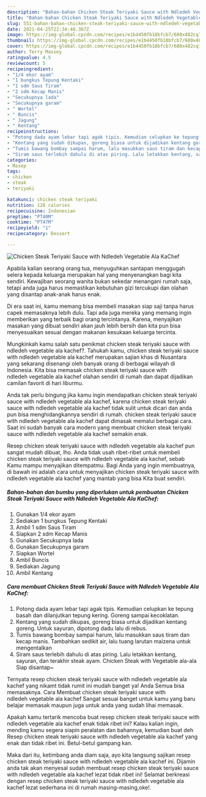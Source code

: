 ```yaml
---
description: "Bahan-bahan Chicken Steak Teriyaki Sauce with Ndledeh Vegetable Ala KaChef yang enak Untuk Jualan"
title: "Bahan-bahan Chicken Steak Teriyaki Sauce with Ndledeh Vegetable Ala KaChef yang enak Untuk Jualan"
slug: 551-bahan-bahan-chicken-steak-teriyaki-sauce-with-ndledeh-vegetable-ala-kachef-yang-enak-untuk-jualan
date: 2021-04-25T22:34:48.367Z
image: https://img-global.cpcdn.com/recipes/e1b4450fb18bfcb7/680x482cq70/chicken-steak-teriyaki-sauce-with-ndledeh-vegetable-ala-kachef-foto-resep-utama.jpg
thumbnail: https://img-global.cpcdn.com/recipes/e1b4450fb18bfcb7/680x482cq70/chicken-steak-teriyaki-sauce-with-ndledeh-vegetable-ala-kachef-foto-resep-utama.jpg
cover: https://img-global.cpcdn.com/recipes/e1b4450fb18bfcb7/680x482cq70/chicken-steak-teriyaki-sauce-with-ndledeh-vegetable-ala-kachef-foto-resep-utama.jpg
author: Terry Massey
ratingvalue: 4.5
reviewcount: 5
recipeingredient:
- "1/4 ekor ayam"
- "1 bungkus Tepung Kentaki"
- "1 sdm Saus Tiram"
- "2 sdm Kecap Manis"
- "Secukupnya lada"
- "Secukupnya garam"
- " Wortel"
- " Buncis"
- " Jagung"
- " Kentang"
recipeinstructions:
- "Potong dada ayam lebar tapi agak tipis. Kemudian celupkan ke tepung basah dan dilanjutkan tepung kering. Goreng sampai kecoklatan."
- "Kentang yang sudah dikupas, goreng biasa untuk dijadikan kentang goreng. Untuk sayuran, dipotong dadu lalu di rebus."
- "Tumis bawang bombay sampai harum, lalu masukkan saus tiram dan kecap manis. Tambahkan sedikit air, lalu tuang larutan maizena untuk mengentalkan"
- "Siram saus terlebih dahulu di atas piring. Lalu letakkan kentang, sayuran, dan terakhir steak ayam. Chicken Steak with Vegetable ala-ala Siap disantap~"
categories:
- Resep
tags:
- chicken
- steak
- teriyaki

katakunci: chicken steak teriyaki 
nutrition: 128 calories
recipecuisine: Indonesian
preptime: "PT40M"
cooktime: "PT47M"
recipeyield: "1"
recipecategory: Dessert

---
```



![Chicken Steak Teriyaki Sauce with Ndledeh Vegetable Ala KaChef](https://img-global.cpcdn.com/recipes/e1b4450fb18bfcb7/680x482cq70/chicken-steak-teriyaki-sauce-with-ndledeh-vegetable-ala-kachef-foto-resep-utama.jpg)

Apabila kalian seorang orang tua, menyuguhkan santapan menggugah selera kepada keluarga merupakan hal yang menyenangkan bagi kita sendiri. Kewajiban seorang  wanita bukan sekedar menangani rumah saja, tetapi anda juga harus memastikan kebutuhan gizi tercukupi dan olahan yang disantap anak-anak harus enak.

Di era  saat ini, kamu memang bisa membeli masakan siap saji tanpa harus capek memasaknya lebih dulu. Tapi ada juga mereka yang memang ingin memberikan yang terbaik bagi orang tercintanya. Karena, menyajikan masakan yang dibuat sendiri akan jauh lebih bersih dan kita pun bisa menyesuaikan sesuai dengan makanan kesukaan keluarga tercinta. 



Mungkinkah kamu salah satu penikmat chicken steak teriyaki sauce with ndledeh vegetable ala kachef?. Tahukah kamu, chicken steak teriyaki sauce with ndledeh vegetable ala kachef merupakan sajian khas di Nusantara yang sekarang disenangi oleh banyak orang di berbagai wilayah di Indonesia. Kita bisa memasak chicken steak teriyaki sauce with ndledeh vegetable ala kachef olahan sendiri di rumah dan dapat dijadikan camilan favorit di hari liburmu.

Anda tak perlu bingung jika kamu ingin mendapatkan chicken steak teriyaki sauce with ndledeh vegetable ala kachef, karena chicken steak teriyaki sauce with ndledeh vegetable ala kachef tidak sulit untuk dicari dan anda pun bisa menghidangkannya sendiri di rumah. chicken steak teriyaki sauce with ndledeh vegetable ala kachef dapat dimasak memalui berbagai cara. Saat ini sudah banyak cara modern yang membuat chicken steak teriyaki sauce with ndledeh vegetable ala kachef semakin enak.

Resep chicken steak teriyaki sauce with ndledeh vegetable ala kachef pun sangat mudah dibuat, lho. Anda tidak usah ribet-ribet untuk membeli chicken steak teriyaki sauce with ndledeh vegetable ala kachef, sebab Kamu mampu menyajikan ditempatmu. Bagi Anda yang ingin membuatnya, di bawah ini adalah cara untuk menyajikan chicken steak teriyaki sauce with ndledeh vegetable ala kachef yang mantab yang bisa Kita buat sendiri.

<!--inarticleads1-->

##### Bahan-bahan dan bumbu yang diperlukan untuk pembuatan Chicken Steak Teriyaki Sauce with Ndledeh Vegetable Ala KaChef:

1. Gunakan 1/4 ekor ayam
1. Sediakan 1 bungkus Tepung Kentaki
1. Ambil 1 sdm Saus Tiram
1. Siapkan 2 sdm Kecap Manis
1. Gunakan Secukupnya lada
1. Gunakan Secukupnya garam
1. Siapkan  Wortel
1. Ambil  Buncis
1. Sediakan  Jagung
1. Ambil  Kentang




<!--inarticleads2-->

##### Cara membuat Chicken Steak Teriyaki Sauce with Ndledeh Vegetable Ala KaChef:

1. Potong dada ayam lebar tapi agak tipis. Kemudian celupkan ke tepung basah dan dilanjutkan tepung kering. Goreng sampai kecoklatan.
1. Kentang yang sudah dikupas, goreng biasa untuk dijadikan kentang goreng. Untuk sayuran, dipotong dadu lalu di rebus.
1. Tumis bawang bombay sampai harum, lalu masukkan saus tiram dan kecap manis. Tambahkan sedikit air, lalu tuang larutan maizena untuk mengentalkan
1. Siram saus terlebih dahulu di atas piring. Lalu letakkan kentang, sayuran, dan terakhir steak ayam. Chicken Steak with Vegetable ala-ala Siap disantap~




Ternyata resep chicken steak teriyaki sauce with ndledeh vegetable ala kachef yang nikamt tidak rumit ini mudah banget ya! Anda Semua bisa memasaknya. Cara Membuat chicken steak teriyaki sauce with ndledeh vegetable ala kachef Sangat sesuai banget untuk kamu yang baru belajar memasak maupun juga untuk anda yang sudah lihai memasak.

Apakah kamu tertarik mencoba buat resep chicken steak teriyaki sauce with ndledeh vegetable ala kachef enak tidak ribet ini? Kalau kalian ingin, mending kamu segera siapin peralatan dan bahannya, kemudian buat deh Resep chicken steak teriyaki sauce with ndledeh vegetable ala kachef yang enak dan tidak ribet ini. Betul-betul gampang kan. 

Maka dari itu, ketimbang anda diam saja, ayo kita langsung sajikan resep chicken steak teriyaki sauce with ndledeh vegetable ala kachef ini. Dijamin anda tak akan menyesal sudah membuat resep chicken steak teriyaki sauce with ndledeh vegetable ala kachef lezat tidak ribet ini! Selamat berkreasi dengan resep chicken steak teriyaki sauce with ndledeh vegetable ala kachef lezat sederhana ini di rumah masing-masing,oke!.

